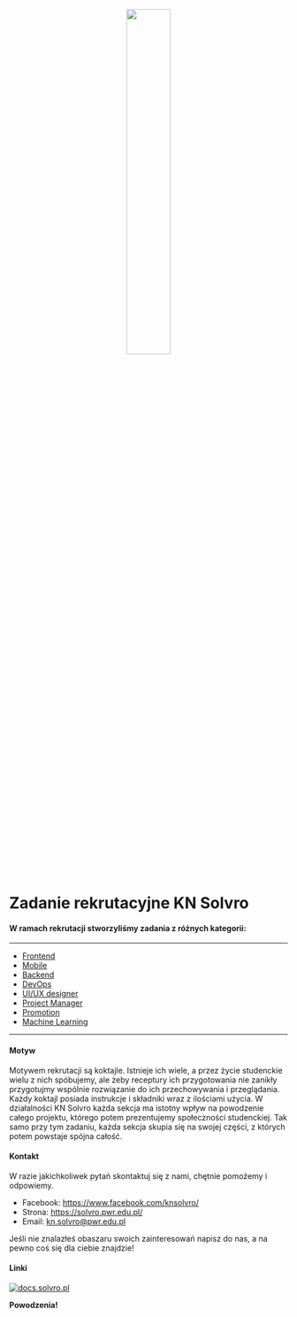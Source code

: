 <div align="center">
    <img src="./assets/logo.png" width="40%" />
</div>

# Zadanie rekrutacyjne KN Solvro

#### W ramach rekrutacji stworzyliśmy zadania z różnych kategorii:
---
  - [Frontend](./frontend.md)
  - [Mobile](./mobile.md)
  - [Backend](./backend.md)
  - [DevOps](./devops.md)
  - [UI/UX designer](./uiux.design.md)
  - [Project Manager](./projectmanager.md)
  - [Promotion](./promotion.md)
  - [Machine Learning](./machine_learning.md)
--- 

#### Motyw
Motywem rekrutacji są koktajle. Istnieje ich wiele, a przez życie studenckie wielu z nich spóbujemy, ale żeby receptury ich przygotowania nie zanikły przygotujmy wspólnie rozwiązanie do ich przechowywania i przeglądania. Każdy koktajl posiada instrukcje i składniki wraz z ilościami użycia. W działalności KN Solvro każda sekcja ma istotny wpływ na powodzenie całego projektu, którego potem prezentujemy społeczności studenckiej. Tak samo przy tym zadaniu, każda sekcja skupia się na swojej części, z których potem powstaje spójna całość.

#### Kontakt
W razie jakichkoliwek pytań skontaktuj się z nami, chętnie pomożemy i odpowiemy.
- Facebook: https://www.facebook.com/knsolvro/
- Strona: https://solvro.pwr.edu.pl/
- Email: [kn.solvro@pwr.edu.pl](mailto:kn.solvro@pwr.edu.pl)

Jeśli nie znalazłeś obaszaru swoich zainteresowań napisz do nas, a na pewno coś się dla ciebie znajdzie!

#### Linki

[![docs.solvro.pl](https://i.imgur.com/fuV0gra.png)](https://docs.solvro.pl)

**Powodzenia!**
